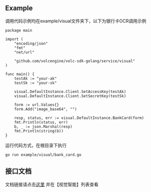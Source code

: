 ## Example

调用代码示例均在example/visual文件夹下，以下为银行卡OCR调用示例
```
package main

import (
	"encoding/json"
	"fmt"
	"net/url"

	"github.com/volcengine/volc-sdk-golang/service/visual"
)

func main() {
	testAk := "your-ak"
	testSk := "your-sk"

	visual.DefaultInstance.Client.SetAccessKey(testAk)
	visual.DefaultInstance.Client.SetSecretKey(testSk)

	form := url.Values{}
	form.Add("image_base64", "")

	resp, status, err := visual.DefaultInstance.BankCard(form)
	fmt.Println(status, err)
	b, _ := json.Marshal(resp)
	fmt.Println(string(b))
}
```
运行代码方式，在根目录下执行
```
go run example/visual/bank_card.go
```

## 接口文档
文档链接请点击[这里](https://www.volcengine.cn/docs)
并在【视觉智能】列表查看

